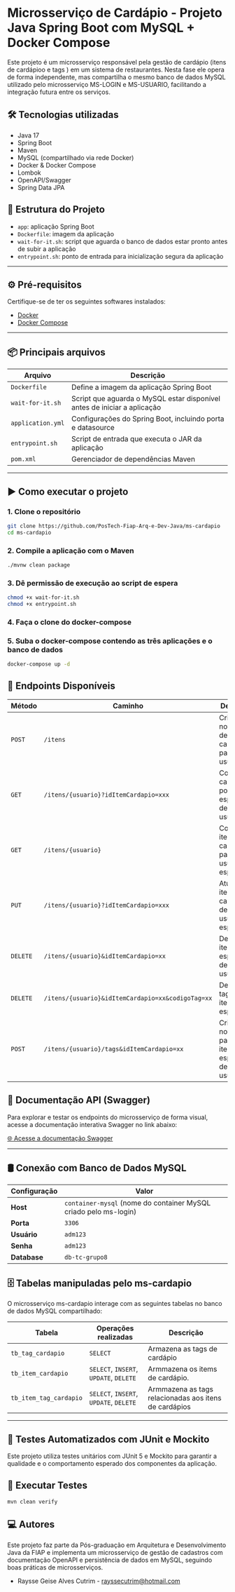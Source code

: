 # Microsserviço de Cardápio - Projeto Java Spring Boot com MySQL + Docker Compose

Este projeto é um microsserviço responsável pela gestão de cardápio (itens de cardápioo e tags ) em um sistema de restaurantes. Nesta fase ele opera de forma independente, mas compartilha o mesmo banco de dados MySQL utilizado pelo microsserviço MS-LOGIN e MS-USUARIO, facilitando a integração futura entre os serviços.

## 🛠 Tecnologias utilizadas

- Java 17
- Spring Boot
- Maven
- MySQL (compartilhado via rede Docker)
- Docker & Docker Compose
- Lombok
- OpenAPI/Swagger
- Spring Data JPA

## 📁 Estrutura do Projeto

- `app`: aplicação Spring Boot
- `Dockerfile`: imagem da aplicação
- `wait-for-it.sh`: script que aguarda o banco de dados estar pronto antes de subir a aplicação
- `entrypoint.sh`: ponto de entrada para inicialização segura da aplicação

---

## ⚙️ Pré-requisitos

Certifique-se de ter os seguintes softwares instalados:


- [Docker](https://www.docker.com/)
- [Docker Compose](https://docs.docker.com/compose/)

---

## 📦 Principais arquivos

| Arquivo              | Descrição                                                                |
|----------------------|--------------------------------------------------------------------------|
| `Dockerfile`         | Define a imagem da aplicação Spring Boot                                 |
| `wait-for-it.sh`     | Script que aguarda o MySQL estar disponível antes de iniciar a aplicação |
| `application.yml`    | Configurações do Spring Boot, incluindo porta e datasource               |
| `entrypoint.sh`      | Script de entrada que executa o JAR da aplicação                         |
| `pom.xml`            | Gerenciador de dependências Maven                                        |

---

## ▶️ Como executar o projeto

### 1. Clone o repositório

```bash
git clone https://github.com/PosTech-Fiap-Arq-e-Dev-Java/ms-cardapio
cd ms-cardapio

```
### 2. Compile a aplicação com o Maven

```bash
./mvnw clean package

```
### 3. Dê permissão de execução ao script de espera

```bash
chmod +x wait-for-it.sh
chmod +x entrypoint.sh

```
### 4. Faça o clone do docker-compose 

### 5. Suba o docker-compose contendo as três aplicações e o banco de dados 

```bash
docker-compose up -d

````

## 🔗 Endpoints Disponíveis

| Método   | Caminho                                           | Descrição                                               |
|----------|---------------------------------------------------|---------------------------------------------------------|
| `POST`   | `/itens`                                          | Criar um novo item de cardápio para um usuário          |
| `GET`    | `/itens/{usuario}?idItemCardapio=xxx`             | Consultar cardadápio por item específico de um usuário  |
| `GET`    | `/itens/{usuario}`                                | Consultar itens de cardápio para usuário específico     |
| `PUT`    | `/itens/{usuario}?idItemCardapio=xxx`             | Atualizar itens de cardapio de um usuário específico    |
| `DELETE` | `/itens/{usuario}&idItemCardapio=xx`              | Deletar item específico de um usuário                   |
| `DELETE` | `/itens/{usuario}&idItemCardapio=xx&codigoTag=xx` | Deletar tags de um item especícifo                      |
| `POST`   | `/itens/{usuario}/tags&idItemCardapio=xx`         | Cria uma nova tag para um item específico de um usuário |


## 🚀 Documentação API (Swagger)

Para explorar e testar os endpoints do microsserviço de forma visual, acesse a documentação interativa Swagger no link abaixo:

[🌐 Acesse a documentação Swagger](http://localhost:9909/ms-cardapio/swagger-ui/index.html)


---

## 🛢️ Conexão com Banco de Dados MySQL


| Configuração | Valor                                                            |
|--------------|------------------------------------------------------------------|
| **Host**     | `container-mysql` (nome do container MySQL criado pelo ms-login) |
| **Porta**    | `3306`                                                           |
| **Usuário**  | `adm123`                                                         |
| **Senha**    | `adm123`                                                         |
| **Database** | `db-tc-grupo8`                                                   |


## 🗄️ Tabelas manipuladas pelo ms-cardapio
O microsserviço ms-cardapio interage com as seguintes tabelas no banco de dados MySQL compartilhado:

| Tabela                 | Operações realizadas                   | Descrição                                             |
|------------------------|----------------------------------------|-------------------------------------------------------|
| `tb_tag_cardapio`      | `SELECT`                               | Armazena as tags de cardápio                          |
| `tb_item_cardapio`     | `SELECT`, `INSERT`, `UPDATE`, `DELETE` | Armmazena os items de cardápio.                       |
| `tb_item_tag_cardapio` | `SELECT`, `INSERT`, `UPDATE`, `DELETE` | Armmazena as tags relacionadas aos itens de cardápios |

---

## 🧪 Testes Automatizados com JUnit e Mockito

Este projeto utiliza testes unitários com JUnit 5 e Mockito para garantir a qualidade e o comportamento esperado dos componentes da aplicação.

## 🔗 Executar Testes


```bash
mvn clean verify

```

## ‍💻 Autores

Este projeto faz parte da Pós-graduação em Arquitetura e Desenvolvimento Java da FIAP e implementa um microsserviço de gestão de cadastros com documentação OpenAPI e persistência de dados em MySQL, seguindo boas práticas de microsserviços.

- Raysse Geise Alves Cutrim - rayssecutrim@hotmail.com

